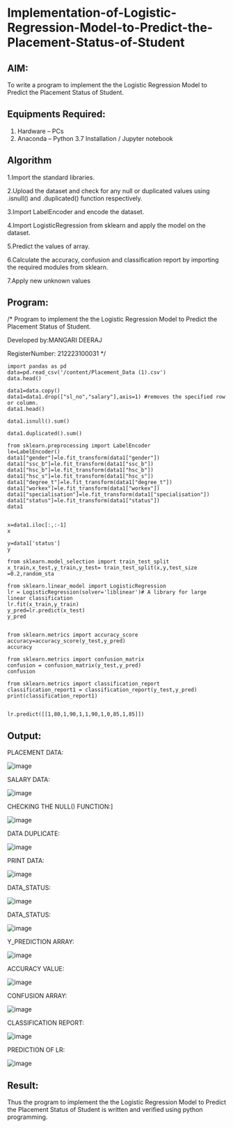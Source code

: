 # Implementation-of-Logistic-Regression-Model-to-Predict-the-Placement-Status-of-Student

## AIM:
To write a program to implement the the Logistic Regression Model to Predict the Placement Status of Student.

## Equipments Required:
1. Hardware – PCs
2. Anaconda – Python 3.7 Installation / Jupyter notebook

## Algorithm
1.Import the standard libraries.

2.Upload the dataset and check for any null or duplicated values using .isnull() and .duplicated() function respectively.

3.Import LabelEncoder and encode the dataset.

4.Import LogisticRegression from sklearn and apply the model on the dataset.

5.Predict the values of array.

6.Calculate the accuracy, confusion and classification report by importing the required modules from sklearn.

7.Apply new unknown values
## Program:
/*
Program to implement the the Logistic Regression Model to Predict the Placement Status of Student.

Developed by:MANGARI DEERAJ

RegisterNumber:  212223100031
*/
```
import pandas as pd
data=pd.read_csv('/content/Placement_Data (1).csv')
data.head()

data1=data.copy()
data1=data1.drop(["sl_no","salary"],axis=1) #removes the specified row or column.
data1.head()

data1.isnull().sum()

data1.duplicated().sum()

from sklearn.preprocessing import LabelEncoder
le=LabelEncoder()
data1["gender"]=le.fit_transform(data1["gender"])
data1["ssc_b"]=le.fit_transform(data1["ssc_b"])
data1["hsc_b"]=le.fit_transform(data1["hsc_b"])
data1["hsc_s"]=le.fit_transform(data1["hsc_s"])
data1["degree_t"]=le.fit_transform(data1["degree_t"])
data1["workex"]=le.fit_transform(data1["workex"])
data1["specialisation"]=le.fit_transform(data1["specialisation"])
data1["status"]=le.fit_transform(data1["status"])
data1


x=data1.iloc[:,:-1]
x

y=data1['status']
y

from sklearn.model_selection import train_test_split
x_train,x_test,y_train,y_test= train_test_split(x,y,test_size =0.2,random_sta

from sklearn.linear_model import LogisticRegression
lr = LogisticRegression(solver='liblinear')# A library for large linear classification
lr.fit(x_train,y_train)
y_pred=lr.predict(x_test)
y_pred


from sklearn.metrics import accuracy_score
accuracy=accuracy_score(y_test,y_pred)
accuracy

from sklearn.metrics import confusion_matrix
confusion = confusion_matrix(y_test,y_pred)
confusion

from sklearn.metrics import classification_report
classification_report1 = classification_report(y_test,y_pred)
print(classification_report1)


lr.predict([[1,80,1,90,1,1,90,1,0,85,1,85]])
```

## Output:
PLACEMENT DATA:

![image](https://github.com/user-attachments/assets/8508aaf0-f9ef-4424-8128-c082c299caf9)


SALARY DATA:

![image](https://github.com/user-attachments/assets/74e6181f-f839-4b36-9669-3d1721559831)

CHECKING THE NULL() FUNCTION:]

![image](https://github.com/user-attachments/assets/6212b083-1a2b-4210-866a-bc64466314b5)

DATA DUPLICATE:

![image](https://github.com/user-attachments/assets/81f79964-d117-46a2-aa5d-9cf5c9b39322)


PRINT DATA:

![image](https://github.com/user-attachments/assets/2d2cccb0-e494-48fb-85a8-2a59bfceefb7)

DATA_STATUS:

![image](https://github.com/user-attachments/assets/7dbe0249-3180-4570-8cec-287b988f33ac)

DATA_STATUS:

![image](https://github.com/user-attachments/assets/bacd6a46-f1a5-42ff-9c83-98086e82423d)


Y_PREDICTION ARRAY:

![image](https://github.com/user-attachments/assets/1ff11843-5917-431d-997a-409080cbb1d0)


ACCURACY VALUE:

![image](https://github.com/user-attachments/assets/c4911cb6-0e84-4427-abec-a41bd8aa3902)

CONFUSION ARRAY:

![image](https://github.com/user-attachments/assets/f1dd4b79-9002-4f35-9ab0-ef8995941109)


CLASSIFICATION REPORT:

![image](https://github.com/user-attachments/assets/dde0a8ee-c44d-4cc9-ae70-0ecca69b14b2)

PREDICTION OF LR:

![image](https://github.com/user-attachments/assets/fbc4e84d-e3ba-4d46-922a-fb47ced4e8ac)

## Result:
Thus the program to implement the the Logistic Regression Model to Predict the Placement Status of Student is written and verified using python programming.
